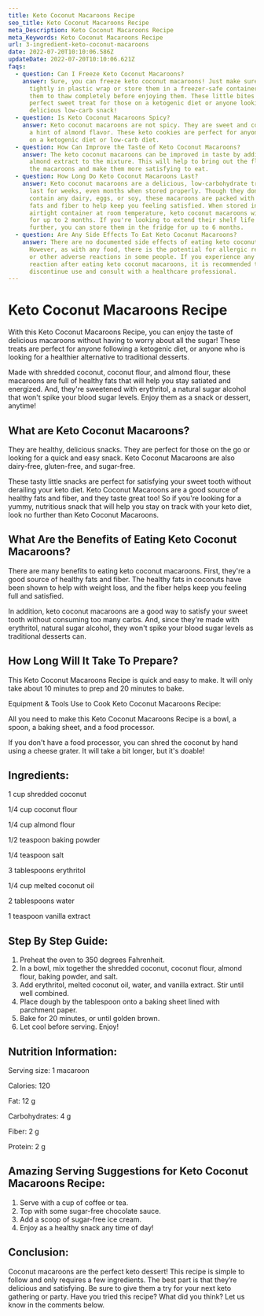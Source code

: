 ```yaml
---
title: Keto Coconut Macaroons Recipe
seo_title: Keto Coconut Macaroons Recipe
meta_Description: Keto Coconut Macaroons Recipe
meta_Keywords: Keto Coconut Macaroons Recipe
url: 3-ingredient-keto-coconut-macaroons
date: 2022-07-20T10:10:06.586Z
updateDate: 2022-07-20T10:10:06.621Z
faqs:
  - question: Can I Freeze Keto Coconut Macaroons?
    answer: Sure, you can freeze keto coconut macaroons! Just make sure to wrap them
      tightly in plastic wrap or store them in a freezer-safe container. Allow
      them to thaw completely before enjoying them. These little bites are the
      perfect sweet treat for those on a ketogenic diet or anyone looking for a
      delicious low-carb snack!
  - question: Is Keto Coconut Macaroons Spicy?
    answer: Keto coconut macaroons are not spicy. They are sweet and coconutty with
      a hint of almond flavor. These keto cookies are perfect for anyone who is
      on a ketogenic diet or low-carb diet.
  - question: How Can Improve the Taste of Keto Coconut Macaroons?
    answer: The keto coconut macaroons can be improved in taste by adding some
      almond extract to the mixture. This will help to bring out the flavor of
      the macaroons and make them more satisfying to eat.
  - question: How Long Do Keto Coconut Macaroons Last?
    answer: Keto coconut macaroons are a delicious, low-carbohydrate treat that can
      last for weeks, even months when stored properly. Though they don't
      contain any dairy, eggs, or soy, these macaroons are packed with healthy
      fats and fiber to help keep you feeling satisfied. When stored in an
      airtight container at room temperature, keto coconut macaroons will last
      for up to 2 months. If you're looking to extend their shelf life even
      further, you can store them in the fridge for up to 6 months.
  - question: Are Any Side Effects To Eat Keto Coconut Macaroons?
    answer: There are no documented side effects of eating keto coconut macaroons.
      However, as with any food, there is the potential for allergic reactions
      or other adverse reactions in some people. If you experience any negative
      reaction after eating keto coconut macaroons, it is recommended that you
      discontinue use and consult with a healthcare professional.
---
```

# **Keto Coconut Macaroons Recipe**

With this Keto Coconut Macaroons Recipe, you can enjoy the taste of delicious macaroons without having to worry about all the sugar! These treats are perfect for anyone following a ketogenic diet, or anyone who is looking for a healthier alternative to traditional desserts. 

Made with shredded coconut, coconut flour, and almond flour, these macaroons are full of healthy fats that will help you stay satiated and energized. And, they're sweetened with erythritol, a natural sugar alcohol that won't spike your blood sugar levels. Enjoy them as a snack or dessert, anytime!

## **What are Keto Coconut Macaroons?**

They are healthy, delicious snacks. They are perfect for those on the go or looking for a quick and easy snack. Keto Coconut Macaroons are also dairy-free, gluten-free, and sugar-free.

These tasty little snacks are perfect for satisfying your sweet tooth without derailing your keto diet. Keto Coconut Macaroons are a good source of healthy fats and fiber, and they taste great too! So if you're looking for a yummy, nutritious snack that will help you stay on track with your keto diet, look no further than Keto Coconut Macaroons.

## **What Are the Benefits of Eating Keto Coconut Macaroons?**

There are many benefits to eating keto coconut macaroons. First, they're a good source of healthy fats and fiber. The healthy fats in coconuts have been shown to help with weight loss, and the fiber helps keep you feeling full and satisfied.

In addition, keto coconut macaroons are a good way to satisfy your sweet tooth without consuming too many carbs. And, since they're made with erythritol, natural sugar alcohol, they won't spike your blood sugar levels as traditional desserts can.

## **How Long Will It Take To Prepare?**

This Keto Coconut Macaroons Recipe is quick and easy to make. It will only take about 10 minutes to prep and 20 minutes to bake.

Equipment & Tools Use to Cook Keto Coconut Macaroons Recipe:

All you need to make this Keto Coconut Macaroons Recipe is a bowl, a spoon, a baking sheet, and a food processor.

If you don't have a food processor, you can shred the coconut by hand using a cheese grater. It will take a bit longer, but it's doable!

## **Ingredients:**

1 cup shredded coconut

1/4 cup coconut flour

1/4 cup almond flour

1/2 teaspoon baking powder

1/4 teaspoon salt

3 tablespoons erythritol

1/4 cup melted coconut oil

2 tablespoons water

1 teaspoon vanilla extract

## **Step By Step Guide:**

1. Preheat the oven to 350 degrees Fahrenheit.
2. In a bowl, mix together the shredded coconut, coconut flour, almond flour, baking powder, and salt.
3. Add erythritol, melted coconut oil, water, and vanilla extract. Stir until well combined.
4. Place dough by the tablespoon onto a baking sheet lined with parchment paper.
5. Bake for 20 minutes, or until golden brown.
6. Let cool before serving. Enjoy!

## **Nutrition Information:**

Serving size: 1 macaroon

Calories: 120

Fat: 12 g

Carbohydrates: 4 g

Fiber: 2 g

Protein: 2 g 

## **Amazing Serving Suggestions for Keto Coconut Macaroons Recipe:**

1. Serve with a cup of coffee or tea.
2. Top with some sugar-free chocolate sauce.
3. Add a scoop of sugar-free ice cream.
4. Enjoy as a healthy snack any time of day!

## **Conclusion:**

Coconut macaroons are the perfect keto dessert! This recipe is simple to follow and only requires a few ingredients. The best part is that they’re delicious and satisfying. Be sure to give them a try for your next keto gathering or party. Have you tried this recipe? What did you think? Let us know in the comments below.